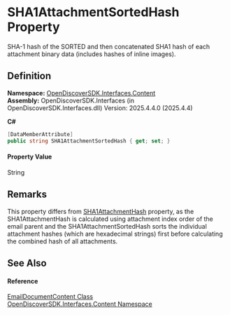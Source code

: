 # SHA1AttachmentSortedHash Property


SHA-1 hash of the SORTED and then concatenated SHA1 hash of each attachment binary data (includes hashes of inline images).



## Definition
**Namespace:** <a href="79f11d04-c275-b915-db5b-ab2227989555">OpenDiscoverSDK.Interfaces.Content</a>  
**Assembly:** OpenDiscoverSDK.Interfaces (in OpenDiscoverSDK.Interfaces.dll) Version: 2025.4.4.0 (2025.4.4)

**C#**
``` C#
[DataMemberAttribute]
public string SHA1AttachmentSortedHash { get; set; }
```



#### Property Value
String

## Remarks

This property differs from <a href="391a4488-1a6e-6b5f-330f-25cd9b89cae6">SHA1AttachmentHash</a> property, as the SHA1AttachmentHash is calculated using attachment index order of the email parent and the SHA1AttachmentSortedHash sorts the individual attachment hashes (which are hexadecimal strings) first before calculating the combined hash of all attachments.


## See Also


#### Reference
<a href="4ead9d3b-7f35-a7fc-a759-9441e2ab2eb5">EmailDocumentContent Class</a>  
<a href="79f11d04-c275-b915-db5b-ab2227989555">OpenDiscoverSDK.Interfaces.Content Namespace</a>  
